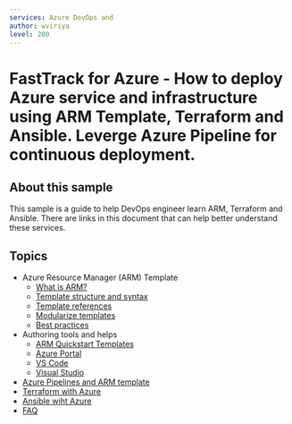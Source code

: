 ```yaml
---
services: Azure DevOps and   
author: wviriya
level: 200
---
```


# FastTrack for Azure - How to deploy Azure service and infrastructure using ARM Template, Terraform and Ansible. Leverge Azure Pipeline for continuous deployment.  

## About this sample

This sample is a guide to help DevOps engineer learn ARM, Terraform and Ansible. There are links in this document that can help better understand these services.

## Topics
- Azure Resource Manager (ARM) Template
    - [What is ARM?](https://docs.microsoft.com/en-us/azure/azure-resource-manager/management/overview)
    - [Template structure and syntax](https://docs.microsoft.com/en-us/azure/azure-resource-manager/templates/template-syntax)
    - [Template references](https://docs.microsoft.com/en-us/azure/templates/)
    - [Modularize templates](https://docs.microsoft.com/en-us/azure/azure-resource-manager/templates/linked-templates)
    - [Best practices](https://docs.microsoft.com/en-us/azure/azure-resource-manager/templates/template-best-practices)    
- Authoring tools and helps
    - [ARM Quickstart Templates](https://azure.microsoft.com/en-us/resources/templates/)
    - [Azure Portal](https://docs.microsoft.com/en-us/azure/azure-resource-manager/templates/quickstart-create-templates-use-the-portal)
    - [VS Code](https://docs.microsoft.com/en-us/azure/azure-resource-manager/templates/quickstart-create-templates-use-visual-studio-code?tabs=CLI)
    - [Visual Studio](https://docs.microsoft.com/en-us/azure/azure-resource-manager/templates/create-visual-studio-deployment-project)
- [Azure Pipelines and ARM template](https://docs.microsoft.com/en-us/azure/azure-resource-manager/templates/add-template-to-azure-pipelines)
- [Terraform with Azure](https://docs.microsoft.com/en-us/azure/developer/terraform/overview)
- [Ansible wiht Azure](https://docs.microsoft.com/en-us/azure/developer/ansible/overview)
- [FAQ](./faq.md)
